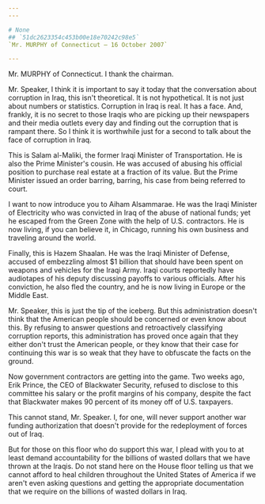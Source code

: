 ```yaml
---
---

# None
## `51dc2623354c453b00e18e70242c98e5`
`Mr. MURPHY of Connecticut — 16 October 2007`

---
```



Mr. MURPHY of Connecticut. I thank the chairman.

Mr. Speaker, I think it is important to say it today that the 
conversation about corruption in Iraq, this isn't theoretical. It is 
not hypothetical. It is not just about numbers or statistics. 
Corruption in Iraq is real. It has a face. And, frankly, it is no 
secret to those Iraqis who are picking up their newspapers and their 
media outlets every day and finding out the corruption that is rampant 
there. So I think it is worthwhile just for a second to talk about the 
face of corruption in Iraq.

This is Salam al-Maliki, the former Iraqi Minister of Transportation. 
He is also the Prime Minister's cousin. He was accused of abusing his 
official position to purchase real estate at a fraction of its value. 
But the Prime Minister issued an order barring, barring, his case from 
being referred to court.

I want to now introduce you to Aiham Alsammarae. He was the Iraqi 
Minister of Electricity who was convicted in Iraq of the abuse of 
national funds; yet he escaped from the Green Zone with the help of 
U.S. contractors. He is now living, if you can believe it, in Chicago, 
running his own business and traveling around the world.

Finally, this is Hazem Shaalan. He was the Iraqi Minister of Defense, 
accused of embezzling almost $1 billion that should have been spent on 
weapons and vehicles for the Iraqi Army. Iraqi courts reportedly have 
audiotapes of his deputy discussing payoffs to various officials. After 
his conviction, he also fled the country, and he is now living in 
Europe or the Middle East.

Mr. Speaker, this is just the tip of the iceberg. But this 
administration doesn't think that the American people should be 
concerned or even know about this. By refusing to answer questions and 
retroactively classifying corruption reports, this administration has 
proved once again that they either don't trust the American people, or 
they know that their case for continuing this war is so weak that they 
have to obfuscate the facts on the ground.

Now government contractors are getting into the game. Two weeks ago, 
Erik Prince, the CEO of Blackwater Security, refused to disclose to 
this committee his salary or the profit margins of his company, despite 
the fact that Blackwater makes 90 percent of its money off of U.S. 
taxpayers.

This cannot stand, Mr. Speaker. I, for one, will never support 
another war funding authorization that doesn't provide for the 
redeployment of forces out of Iraq.

But for those on this floor who do support this war, I plead with you 
to at least demand accountability for the billions of wasted dollars 
that we have thrown at the Iraqis. Do not stand here on the House floor 
telling us that we cannot afford to heal children throughout the United 
States of America if we aren't even asking questions and getting the 
appropriate documentation that we require on the billions of wasted 
dollars in Iraq.